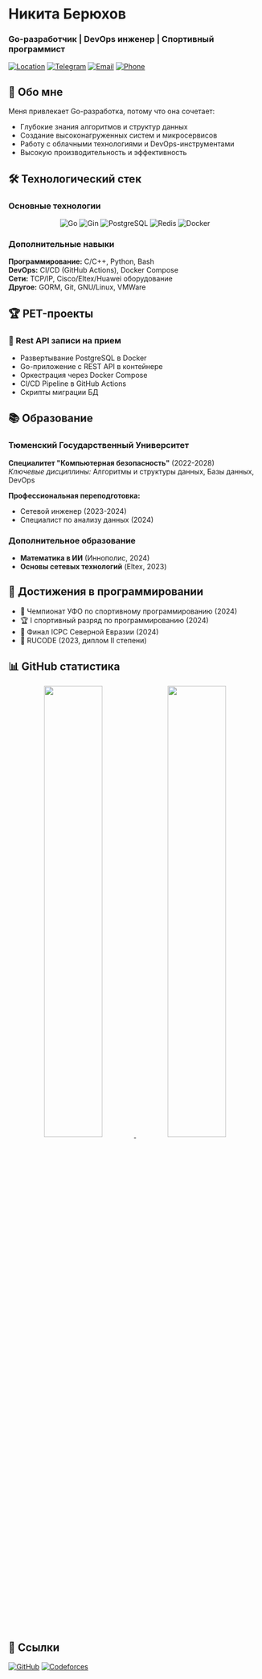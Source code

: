 # Никита Берюхов 
### Go-разработчик | DevOps инженер | Спортивный программист

[![Location](https://img.shields.io/badge/Тюмень-Россия-0088CC?style=flat&logo=map-marker)](https://www.google.com/maps/place/Тюмень)
[![Telegram](https://img.shields.io/badge/Telegram-@nikoil-0088CC?style=flat&logo=telegram)](https://t.me/nikoil)
[![Email](https://img.shields.io/badge/berukhov@gmail.com-005FF9?style=flat&logo=gmail)](mailto:berukhov@gmail.com)
[![Phone](https://img.shields.io/badge/+7_(904)_876--95--21-008000?style=flat&logo=phone)](tel:+79048769521)

## 🚀 Обо мне

Меня привлекает Go-разработка, потому что она сочетает:
- Глубокие знания алгоритмов и структур данных
- Создание высоконагруженных систем и микросервисов
- Работу с облачными технологиями и DevOps-инструментами
- Высокую производительность и эффективность

## 🛠 Технологический стек

### Основные технологии
<div align="center">
  <img src="https://img.shields.io/badge/Go-00ADD8?style=for-the-badge&logo=go&logoColor=white" alt="Go">
  <img src="https://img.shields.io/badge/Gin-000000?style=for-the-badge&logo=go&logoColor=00ADD8" alt="Gin">
  <img src="https://img.shields.io/badge/PostgreSQL-4169E1?style=for-the-badge&logo=postgresql&logoColor=white" alt="PostgreSQL">
  <img src="https://img.shields.io/badge/Redis-DC382D?style=for-the-badge&logo=redis&logoColor=white" alt="Redis">
  <img src="https://img.shields.io/badge/Docker-2496ED?style=for-the-badge&logo=docker&logoColor=white" alt="Docker">
</div>

### Дополнительные навыки
**Программирование:** C/C++, Python, Bash  
**DevOps:** CI/CD (GitHub Actions), Docker Compose  
**Сети:** TCP/IP, Cisco/Eltex/Huawei оборудование  
**Другое:** GORM, Git, GNU/Linux, VMWare  

## 🏆 PET-проекты

### 🏥 Rest API записи на прием
- Развертывание PostgreSQL в Docker
- Go-приложение с REST API в контейнере
- Оркестрация через Docker Compose
- CI/CD Pipeline в GitHub Actions
- Скрипты миграции БД

## 📚 Образование

### Тюменский Государственный Университет
**Специалитет "Компьютерная безопасность"** (2022-2028)  
*Ключевые дисциплины:* Алгоритмы и структуры данных, Базы данных, DevOps

**Профессиональная переподготовка:**
- Сетевой инженер (2023-2024)
- Специалист по анализу данных (2024)

### Дополнительное образование
- **Математика в ИИ** (Иннополис, 2024)
- **Основы сетевых технологий** (Eltex, 2023)

## 🏅 Достижения в программировании

- 🥇 Чемпионат УФО по спортивному программированию (2024)
- 🏆 I спортивный разряд по программированию (2024)
- 🏅 Финал ICPC Северной Евразии (2024)
- 🥈 RUCODE (2023, диплом II степени)

## 📊 GitHub статистика

<div align="center">
  <a href="https://git.io/streak-stats">
    <img src="https://streak-stats.demolab.com?user=iLoveRamona&theme=dracula&mode=weekly" width="48%">
  </a>
  <img src="https://github-readme-stats.vercel.app/api/top-langs/?username=iLoveRamona&layout=compact&theme=dracula" width="48%">
</div>

## 🔗 Ссылки
[![GitHub](https://img.shields.io/badge/GitHub-181717?style=for-the-badge&logo=github)](https://github.com/iLoveRamona)
[![Codeforces](https://img.shields.io/badge/Codeforces-1F8ACB?style=for-the-badge&logo=codeforces)](https://codeforces.com/profile/yourprofile)
